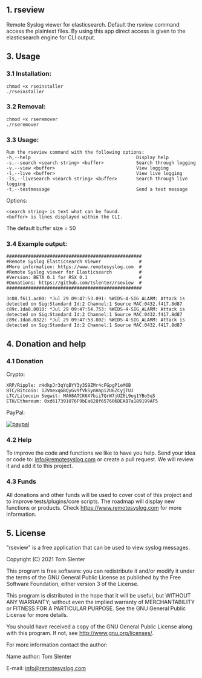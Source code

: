 ## 1. rseview
Remote Syslog viewer for elasticsearch. Default the rsview command access the plaintext files. By using this app direct access is given to the elasticsearch engine for CLI output.

## 3. Usage

### 3.1 Installation:
```
chmod +x rseinstaller
./rseinstaller
```

### 3.2 Removal:
```
chmod +x rseremover
./rseremover
```

### 3.3 Usage:
```
Run the rseview command with the following options:
-h,--help                                       Display help
-s,--search <search string> <buffer>            Search through logging
-v,--view <buffer>                              View logging
-l,--live <buffer>                              View live logging
-ls,--livesearch <search string> <buffer>       Search through live logging
-t,--testmessage                                Send a test message
```

Options:
```
<search string> is text what can be found.
<buffer> is lines displayed within the CLI.
```

The default buffer size = 50

### 3.4 Example output:
```
##################################################
#Remote Syslog Elasticsearch Viewer              #
#More information: https://www.remotesyslog.com  #
#Remote Syslog viewer for Elasticsearch          #
#Version: BETA 0.1 for RSX 0.1                   #
#Donations: https://github.com/tslenter/rseview  #
##################################################

3c08.f611.ac00: *Jul 29 09:47:53.091: %WIDS-4-SIG_ALARM: Attack is detected on Sig:Standard Id:2 Channel:1 Source MAC:0432.f417.8d87
c89c.1da8.0010: *Jul 29 09:47:54.753: %WIDS-4-SIG_ALARM: Attack is detected on Sig:Standard Id:2 Channel:1 Source MAC:0432.f417.8d87
c89c.1da8.0322: *Jul 29 09:47:53.802: %WIDS-4-SIG_ALARM: Attack is detected on Sig:Standard Id:2 Channel:1 Source MAC:0432.f417.8d87
```

## 4. Donation and help

### 4.1 Donation

Crypto:

```
XRP/Ripple: rHdkpJr3qYqBYY3y3S9ZMr4cFGpgP1eM6B
BTC/Bitcoin: 1JVmexqGBQyGv9fVkSynHapi2U6ZCyjTUJ
LTC/Litecoin Segwit: MAH8ATCK6X7biiTQrW7jUZ6L9eg1YBo5qS
ETH/Ethereum: 0xd617391076F9bEa628f657606DEAB7a189199AF5
```
PayPal:

[![paypal](https://www.paypalobjects.com/en_US/NL/i/btn/btn_donateCC_LG.gif)](https://www.paypal.com/cgi-bin/webscr?cmd=_donations&business=KQKRPDQYHYR7W&currency_code=EUR&source=url)

### 4.2 Help

To improve the code and functions we like to have you help. Send your idea or code to: info@remotesyslog.com or create a pull request. We will review it and add it to this project.

### 4.3 Funds
All donations and other funds will be used to cover cost of this project and to improve tests/plugins/core scripts. The roadmap will display new functions or products. Check https://www.remotesyslog.com for more information.

## 5. License

"rseview" is a free application that can be used to view syslog messages.

Copyright (C) 2021 Tom Slenter

This program is free software: you can redistribute it and/or modify
it under the terms of the GNU General Public License as published by
the Free Software Foundation, either version 3 of the License.

This program is distributed in the hope that it will be useful,
but WITHOUT ANY WARRANTY; without even the implied warranty of
MERCHANTABILITY or FITNESS FOR A PARTICULAR PURPOSE. See the
GNU General Public License for more details.

You should have received a copy of the GNU General Public License
along with this program. If not, see <http://www.gnu.org/licenses/>.

For more information contact the author:

Name author: Tom Slenter

E-mail: info@remotesyslog.com
